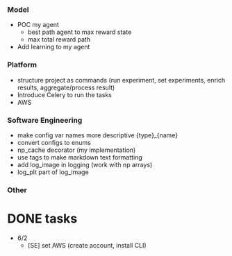 ### Model
* POC my agent
  * best path agent to max reward state
  * max total reward path
* Add learning to my agent

### Platform
* structure project as commands (run experiment, set experiments, enrich results, aggregate/process result)
* Introduce Celery to run the tasks
* AWS

### Software Engineering
* make config var names more descriptive {type}_{name}
* convert configs to enums
* np_cache decorator (my implementation)
* use tags to make markdown text formatting
* add log_image in logging (work with np arrays)
* log_plt part of log_image 

### Other


# DONE tasks

* 6/2
  * [SE] set AWS (create account, install CLI)